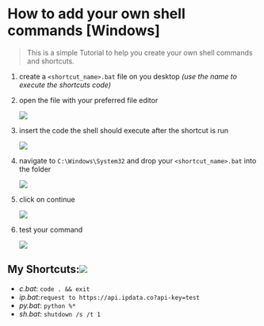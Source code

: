 # How to add your own shell commands [Windows]

> This is a simple Tutorial to help you create your own shell commands and shortcuts.

1. create a `<shortcut_name>.bat` file on you desktop *(use the name to execute the shortcuts code)*

2. open the file with your preferred file editor

   ![](https://cdn.discordapp.com/attachments/824925461981298701/827291242512515102/unknown.png)

3. insert the code the shell should execute after the shortcut is run

   ![](https://cdn.discordapp.com/attachments/824925461981298701/827294423179591740/unknown.png)

4. navigate to `C:\Windows\System32` and drop your `<shortcut_name>.bat` into the folder

   ![](https://cdn.discordapp.com/attachments/824925461981298701/827292985346490439/blog1.png)

5. click on continue

   ![](https://cdn.discordapp.com/attachments/824925461981298701/827293471857573918/blog.png)

6. test your command

   ![](https://cdn.discordapp.com/attachments/824925461981298701/827294050959753226/blog.png)



## My Shortcuts:![](https://cdn.discordapp.com/attachments/824925461981298701/827288854612148224/unknown.png)

- *c.bat*: `code . && exit`
- *ip.bat*:`request to https://api.ipdata.co?api-key=test`
- *py.bat*: `python %*`
- *sh.bat*: `shutdown /s /t 1`

